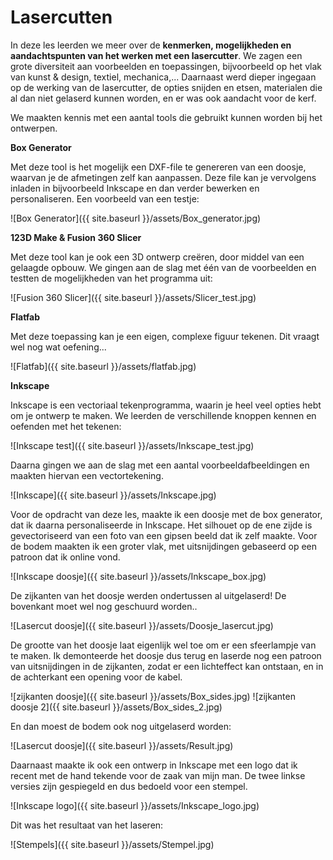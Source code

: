 # Lasercutten

In deze les leerden we meer over de **kenmerken, mogelijkheden en aandachtspunten van het werken met een lasercutter**. We zagen een grote diversiteit aan voorbeelden en toepassingen, bijvoorbeeld op het vlak van kunst & design, textiel, mechanica,... Daarnaast werd dieper ingegaan op de werking van de lasercutter, de opties snijden en etsen, materialen die al dan niet gelaserd kunnen worden, en er was ook aandacht voor de kerf. 

We maakten kennis met een aantal tools die gebruikt kunnen worden bij het ontwerpen.

**Box Generator**

Met deze tool is het mogelijk een DXF-file te genereren van een doosje, waarvan je de afmetingen zelf kan aanpassen. Deze file kan je vervolgens inladen in bijvoorbeeld Inkscape en dan verder bewerken en personaliseren.
Een voorbeeld van een testje:

![Box Generator]({{ site.baseurl }}/assets/Box_generator.jpg)

**123D Make & Fusion 360 Slicer**

Met deze tool kan je ook een 3D ontwerp creëren, door middel van een gelaagde opbouw. 
We gingen aan de slag met één van de voorbeelden en testten de mogelijkheden van het programma uit:

![Fusion 360 Slicer]({{ site.baseurl }}/assets/Slicer_test.jpg)

**Flatfab**

Met deze toepassing kan je een eigen, complexe figuur tekenen. Dit vraagt wel nog wat oefening...

![Flatfab]({{ site.baseurl }}/assets/flatfab.jpg)

**Inkscape**

Inkscape is een vectoriaal tekenprogramma, waarin je heel veel opties hebt om je ontwerp te maken.
We leerden de verschillende knoppen kennen en oefenden met het tekenen:

![Inkscape test]({{ site.baseurl }}/assets/Inkscape_test.jpg)

Daarna gingen we aan de slag met een aantal voorbeeldafbeeldingen en maakten hiervan een vectortekening.

![Inkscape]({{ site.baseurl }}/assets/Inkscape.jpg)

Voor de opdracht van deze les, maakte ik een doosje met de box generator, dat ik daarna personaliseerde in Inkscape. Het silhouet op de ene zijde is gevectoriseerd van een foto van een gipsen beeld dat ik zelf maakte. Voor de bodem maakten ik een groter vlak, met uitsnijdingen gebaseerd op een patroon dat ik online vond. 

![Inkscape doosje]({{ site.baseurl }}/assets/Inkscape_box.jpg)

De zijkanten van het doosje werden ondertussen al uitgelaserd! De bovenkant moet wel nog geschuurd worden..

![Lasercut doosje]({{ site.baseurl }}/assets/Doosje_lasercut.jpg)

De grootte van het doosje laat eigenlijk wel toe om er een sfeerlampje van te maken. Ik demonteerde het doosje dus terug en laserde nog een patroon van uitsnijdingen in de zijkanten, zodat er een lichteffect kan ontstaan, en in de achterkant een opening voor de kabel. 

![zijkanten doosje]({{ site.baseurl }}/assets/Box_sides.jpg) ![zijkanten doosje 2]({{ site.baseurl }}/assets/Box_sides_2.jpg) 

En dan moest de bodem ook nog uitgelaserd worden:

![Lasercut doosje]({{ site.baseurl }}/assets/Result.jpg) 

Daarnaast maakte ik ook een ontwerp in Inkscape met een logo dat ik recent met de hand tekende voor de zaak van mijn man. De twee linkse versies zijn gespiegeld en dus bedoeld voor een stempel.

![Inkscape logo]({{ site.baseurl }}/assets/Inkscape_logo.jpg)

Dit was het resultaat van het laseren:

![Stempels]({{ site.baseurl }}/assets/Stempel.jpg) 
